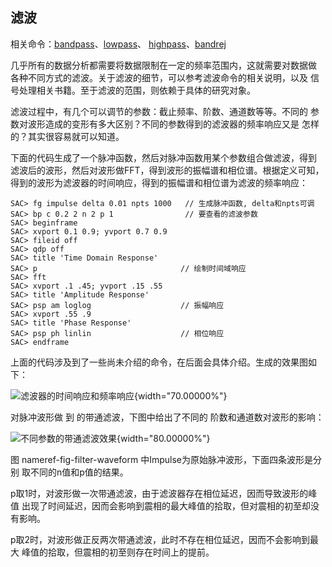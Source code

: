## 滤波

相关命令：[bandpass](/commands/bandpass.md)、[lowpass](/commands/lowpass.md)、
[highpass](/commands/highpass.md)、[bandrej](/commands/bandrej.md)

几乎所有的数据分析都需要将数据限制在一定的频率范围内，这就需要对数据做
各种不同方式的滤波。关于滤波的细节，可以参考滤波命令的相关说明，以及
信号处理相关书籍。至于滤波的范围，则依赖于具体的研究对象。

滤波过程中，有几个可以调节的参数：截止频率、阶数、通道数等等。不同的
参数对波形造成的变形有多大区别？不同的参数得到的滤波器的频率响应又是
怎样的？其实很容易就可以知道。

下面的代码生成了一个脉冲函数，然后对脉冲函数用某个参数组合做滤波，得到
滤波后的波形，然后对波形做FFT，得到波形的振幅谱和相位谱。根据定义可知，
得到的波形为滤波器的时间响应，得到的振幅谱和相位谱为滤波的频率响应：

``` {.bash}
SAC> fg impulse delta 0.01 npts 1000   // 生成脉冲函数, delta和npts可调
SAC> bp c 0.2 2 n 2 p 1                // 要查看的滤波参数
SAC> beginframe
SAC> xvport 0.1 0.9; yvport 0.7 0.9
SAC> fileid off
SAC> qdp off
SAC> title 'Time Domain Response'
SAC> p                                // 绘制时间域响应
SAC> fft
SAC> xvport .1 .45; yvport .15 .55
SAC> title 'Amplitude Response'
SAC> psp am loglog                    // 振幅响应
SAC> xvport .55 .9
SAC> title 'Phase Response'
SAC> psp ph linlin                    // 相位响应
SAC> endframe
```

上面的代码涉及到了一些尚未介绍的命令，在后面会具体介绍。生成的效果图如下：

![滤波器的时间响应和频率响应](filter-response){width="70.00000%"}

对脉冲波形做 到 的带通滤波，下图中给出了不同的
阶数和通道数对波形的影响：

![不同参数的带通滤波效果](filter-waveform){width="80.00000%"}

图 nameref-fig-filter-waveform
中Impulse为原始脉冲波形，下面四条波形是分别 取不同的n值和p值的结果。

p取1时，对波形做一次带通滤波，由于滤波器存在相位延迟，因而导致波形的峰值
出现了时间延迟，因而会影响到震相的最大峰值的拾取，但对震相的初至却没有影响。

p取2时，对波形做正反两次带通滤波，此时不存在相位延迟，因而不会影响到最大
峰值的拾取，但震相的初至则存在时间上的提前。
